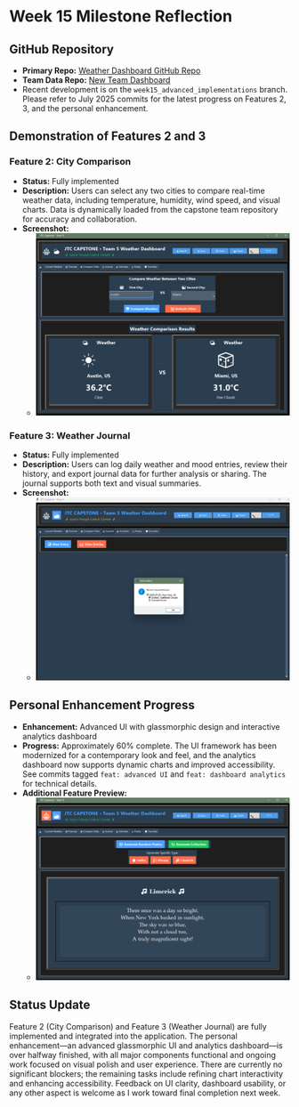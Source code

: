 # Week 15 Milestone Reflection

## GitHub Repository

- **Primary Repo:** [Weather Dashboard GitHub Repo](https://github.com/StrayDogSyn/weather_dashboard_E_Hunter_Petross)
- **Team Data Repo:** [New Team Dashboard](https://github.com/StrayDogSyn/New_Team_Dashboard)
- Recent development is on the `week15_advanced_implementations` branch. Please refer to July 2025 commits for the latest progress on Features 2, 3, and the personal enhancement.

## Demonstration of Features 2 and 3

### Feature 2: City Comparison

- **Status:** Fully implemented
- **Description:** Users can select any two cities to compare real-time weather data, including temperature, humidity, wind speed, and visual charts. Data is dynamically loaded from the capstone team repository for accuracy and collaboration.
- **Screenshot:**
  - ![City Comparison Screenshot](../data/screenshots/Compare_Cities.png)

### Feature 3: Weather Journal

- **Status:** Fully implemented
- **Description:** Users can log daily weather and mood entries, review their history, and export journal data for further analysis or sharing. The journal supports both text and visual summaries.
- **Screenshot:**
  - ![Weather Journal Screenshot](../data/screenshots/Journal.png)

## Personal Enhancement Progress

- **Enhancement:** Advanced UI with glassmorphic design and interactive analytics dashboard
- **Progress:** Approximately 60% complete. The UI framework has been modernized for a contemporary look and feel, and the analytics dashboard now supports dynamic charts and improved accessibility. See commits tagged `feat: advanced UI` and `feat: dashboard analytics` for technical details.
- **Additional Feature Preview:**
  - ![Poetry Generator Screenshot](../data/screenshots/Poetry_Feature.png)

## Status Update

Feature 2 (City Comparison) and Feature 3 (Weather Journal) are fully implemented and integrated into the application. The personal enhancement—an advanced glassmorphic UI and analytics dashboard—is over halfway finished, with all major components functional and ongoing work focused on visual polish and user experience. There are currently no significant blockers; the remaining tasks include refining chart interactivity and enhancing accessibility. Feedback on UI clarity, dashboard usability, or any other aspect is welcome as I work toward final completion next week.
